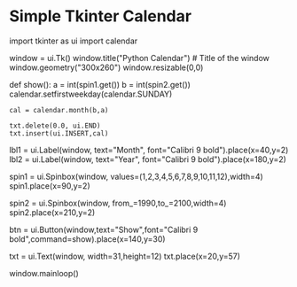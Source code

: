 # Simple Tkinter Calendar

import tkinter as ui
import calendar

window = ui.Tk()
window.title("Python Calendar") # Title of the window
window.geometry("300x260")
window.resizable(0,0)

def show():
    a = int(spin1.get())
    b = int(spin2.get())
    calendar.setfirstweekday(calendar.SUNDAY)

    cal = calendar.month(b,a)
    
    txt.delete(0.0, ui.END)
    txt.insert(ui.INSERT,cal)

lbl1 = ui.Label(window, text="Month", font="Calibri 9 bold").place(x=40,y=2)
lbl2 = ui.Label(window, text="Year", font="Calibri 9 bold").place(x=180,y=2)

spin1 = ui.Spinbox(window, values=(1,2,3,4,5,6,7,8,9,10,11,12),width=4)
spin1.place(x=90,y=2)

spin2 = ui.Spinbox(window, from_=1990,to_=2100,width=4)
spin2.place(x=210,y=2)

btn = ui.Button(window,text="Show",font="Calibri 9 bold",command=show).place(x=140,y=30)

txt = ui.Text(window, width=31,height=12)
txt.place(x=20,y=57)

window.mainloop()
